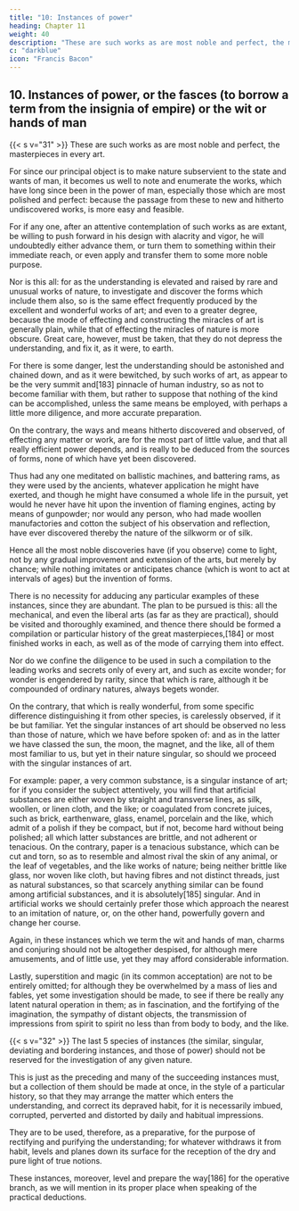 ```yaml
---
title: "10: Instances of power"
heading: Chapter 11
weight: 40
description: "These are such works as are most noble and perfect, the masterpieces in every art"
c: "darkblue"
icon: "Francis Bacon"
---
```



## 10. Instances of power, or the fasces (to borrow a term from the insignia of empire) or the wit or hands of man

{{< s v="31" >}} These are such works as are most noble and perfect, the masterpieces in every art. 

For since our principal object is to make nature subservient to the state and wants of man, it becomes us well to note and enumerate the works, which have long since been in the power of man, especially those which are most polished and perfect: because the passage from these to new and hitherto undiscovered works, is more easy and feasible. 

For if any one, after an attentive contemplation of such works as are extant, be willing to push forward in his design with alacrity and vigor, he will undoubtedly either advance them, or turn them to something within their immediate reach, or even apply and transfer them to some more noble purpose.

Nor is this all: for as the understanding is elevated and raised by rare and unusual works of nature, to investigate and discover the forms which include them also, so is the same effect frequently produced by the excellent and wonderful works of art; and even to a greater degree, because the mode of effecting and constructing the miracles of art is generally plain, while that of effecting the miracles of nature is more obscure. Great care, however, must be taken, that they do not depress the understanding, and fix it, as it were, to earth.

For there is some danger, lest the understanding should be astonished and chained down, and as it were bewitched, by such works of art, as appear to be the very summit and[183] pinnacle of human industry, so as not to become familiar with them, but rather to suppose that nothing of the kind can be accomplished, unless the same means be employed, with perhaps a little more diligence, and more accurate preparation.

On the contrary, the ways and means hitherto discovered and observed, of effecting any matter or work, are for the most part of little value, and that all really efficient power depends, and is really to be deduced from the sources of forms, none of which have yet been discovered.

Thus had any one meditated on ballistic machines, and battering rams, as they were used by the ancients, whatever application he might have exerted, and though he might have consumed a whole life in the pursuit, yet would he never have hit upon the invention of flaming engines, acting by means of gunpowder; nor would any person, who had made woollen manufactories and cotton the subject of his observation and reflection, have ever discovered thereby the nature of the silkworm or of silk.

Hence all the most noble discoveries have (if you observe) come to light, not by any gradual improvement and extension of the arts, but merely by chance; while nothing imitates or anticipates chance (which is wont to act at intervals of ages) but the invention of forms.

There is no necessity for adducing any particular examples of these instances, since they are abundant. The plan to be pursued is this: all the mechanical, and even the liberal arts (as far as they are practical), should be visited and thoroughly examined, and thence there should be formed a compilation or particular history of the great masterpieces,[184] or most finished works in each, as well as of the mode of carrying them into effect.

Nor do we confine the diligence to be used in such a compilation to the leading works and secrets only of every art, and such as excite wonder; for wonder is engendered by rarity, since that which is rare, although it be compounded of ordinary natures, always begets wonder.

On the contrary, that which is really wonderful, from some specific difference distinguishing it from other species, is carelessly observed, if it be but familiar. Yet the singular instances of art should be observed no less than those of nature, which we have before spoken of: and as in the latter we have classed the sun, the moon, the magnet, and the like, all of them most familiar to us, but yet in their nature singular, so should we proceed with the singular instances of art.

For example: paper, a very common substance, is a singular instance of art; for if you consider the subject attentively, you will find that artificial substances are either woven by straight and transverse lines, as silk, woollen, or linen cloth, and the like; or coagulated from concrete juices, such as brick, earthenware, glass, enamel, porcelain and the like, which admit of a polish if they be compact, but if not, become hard without being polished; all which latter substances are brittle, and not adherent or tenacious. On the contrary, paper is a tenacious substance, which can be cut and torn, so as to resemble and almost rival the skin of any animal, or the leaf of vegetables, and the like works of nature; being neither brittle like glass, nor woven like cloth, but having fibres and not distinct threads, just as natural substances, so that scarcely anything similar can be found among artificial substances, and it is absolutely[185] singular. And in artificial works we should certainly prefer those which approach the nearest to an imitation of nature, or, on the other hand, powerfully govern and change her course.

Again, in these instances which we term the wit and hands of man, charms and conjuring should not be altogether despised, for although mere amusements, and of little use, yet they may afford considerable information.

Lastly, superstition and magic (in its common acceptation) are not to be entirely omitted; for although they be overwhelmed by a mass of lies and fables, yet some investigation should be made, to see if there be really any latent natural operation in them; as in fascination, and the fortifying of the imagination, the sympathy of distant objects, the transmission of impressions from spirit to spirit no less than from body to body, and the like.


{{< s v="32" >}} The last 5 species of instances (the similar, singular, deviating and bordering instances, and those of power) should not be reserved for the investigation of any given nature. 

This is just as the preceding and many of the succeeding instances must, but a collection of them should be made at once, in the style of a particular history, so that they may arrange the matter which enters the understanding, and correct its depraved habit, for it is necessarily imbued, corrupted, perverted and distorted by daily and habitual impressions.

They are to be used, therefore, as a preparative, for the purpose of rectifying and purifying the understanding; for whatever withdraws it from habit, levels and planes down its surface for the reception of the dry and pure light of true notions.

These instances, moreover, level and prepare the way[186] for the operative branch, as we will mention in its proper place when speaking of the practical deductions.


